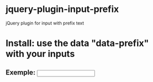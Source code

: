 # jquery-plugin-input-prefix
jQuery plugin for input with prefix text

<h1>Install: use the data "data-prefix" with your inputs</h1>
<h2>Exemple: <input type="text" id="foo" name="bar" data-prefix="prefix" /></h2>